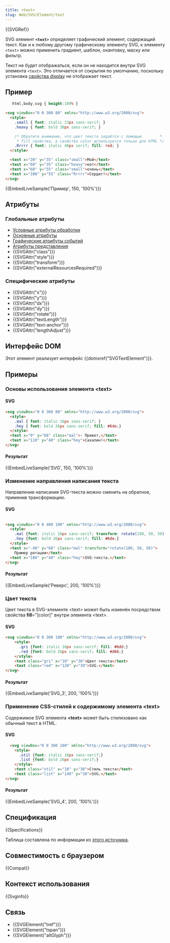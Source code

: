 ```yaml
---
title: <text>
slug: Web/SVG/Element/text
---
```

{{SVGRef}}

SVG элемент **`<text>`** определяет графический элемент, содержащий текст. Как и к любому другому графическому элементу SVG, к элементу `<text>` можно применить градиент, шаблон, окантовку, маску или фильтр.

Текст не будет отображаться, если он не находится внутри SVG элемента `<text>`. Это отличается от сокрытия по умолчанию, поскольку установка [свойства display](/ru/docs/Web/SVG/Attribute/display) не отображает текст.

## Пример

```css hidden
   html,body,svg { height:100% }

```

```html
<svg viewBox="0 0 300 80" xmlns="http://www.w3.org/2000/svg">
  <style>
    .small { font: italic 13px sans-serif; }
    .heavy { font: bold 30px sans-serif; }

    /* Обратите внимание, что цвет текста задаётся с помощью        *
     * fill свойства, а свойство color используется только для HTML */
    .Rrrrr { font: italic 40px serif; fill: red; }
  </style>

  <text x="20" y="35" class="small">Мой</text>
  <text x="60" y="35" class="heavy">кот</text>
  <text x="60" y="55" class="small">очень</text>
  <text x="100" y="55" class="Rrrrr">Сердит!</text>
</svg>
```

{{EmbedLiveSample('Пример', 150, '100%')}}

## Атрибуты

### Глобальные атрибуты

- [Условные атрибуты обработки](/ru/docs/Web/SVG/Attribute#Conditional_processing_attributes)
- [Основные атрибуты](/ru/docs/Web/SVG/Attribute#Core_attributes)
- [Графические атрибуты событий](/ru/docs/Web/SVG/Attribute#Graphical_event_attributes)
- [Атрибуты представления](/ru/docs/Web/SVG/Attribute#Presentation_attributes)
- {{SVGAttr("class")}}
- {{SVGAttr("style")}}
- {{SVGAttr("transform")}}
- {{SVGAttr("externalResourcesRequired")}}

### Специфические атрибуты

- {{SVGAttr("х")}}
- {{SVGAttr("у")}}
- {{SVGAttr("dx")}}
- {{SVGAttr("dy")}}
- {{SVGAttr("rotate")}}
- {{SVGAttr("textLength")}}
- {{SVGAttr("text-anchor")}}
- {{SVGAttr("lengthAdjust")}}

## Интерфейс DOM

Этот элемент реализует интерфейс {{domxref("SVGTextElement")}}.

## Примеры

### Основы использования элемента \<text>

#### SVG

```html
<svg viewBox="0 0 300 80" xmlns="http://www.w3.org/2000/svg">
  <style>
    .mal { font: italic 16px sans-serif; }
    .hey { font: bold 26px sans-serif; fill: #6de;}
  </style>
  <text x="0" y="68" class="mal">- Привет,</text>
  <text x="110" y="40" class="hey">Сахалин!</text>
</svg>
```

#### Результат

{{EmbedLiveSample('SVG', 150, '100%')}}

### Изменение направления написания текста

Направление написания SVG-текста можно сменить на обратное, применив трансформацию.

#### SVG

```html

<svg viewBox="0 0 400 100" xmlns="http://www.w3.org/2000/svg">
  <style>
    .mal {font: italic 16px sans-serif; transform: rotate(180, 50, 50);}
    .hey {font: bold 26px sans-serif; fill: #6de;}
  </style>
  <text x="-40" y="68" class="mal" transform="rotate(180, 50, 50)">
    Пример ротации</text>
  <text x="180" y="40" class="hey">SVG-текста.</text>
</svg>
```

#### Результат

{{EmbedLiveSample('Реверс', 200, '100%')}}

### Цвет текста

Цвет текста в SVG-элементе \<text> может быть изменён посредством свойства **fill**="\[color]" внутри элемента \<text>.

#### SVG

```html
<svg viewBox="0 0 300 100" xmlns="http://www.w3.org/2000/svg">
    <style>
      .gri {font: italic 16px sans-serif; fill: #6dd;}
      .red {font: bold 26px sans-serif; fill: #d66;}
    </style>
    <text class="gri" x="10" y="30">Цвет текста</text>
    <text class="red" x="120" y="30">SVG.</text>
</svg>
```

#### Результат

{{EmbedLiveSample('SVG_3', 200, '100%')}}

### Применение CSS-стилей к содержимому элемента \<text>

Содержимое SVG элемента **\<text>** может быть стилизовано как обычный текст в HTML.

#### SVG

```html
  <svg viewBox="0 0 300 100" xmlns="http://www.w3.org/2000/svg">
    <style>
      .stil {font: italic 16px sans-serif;}
      .list {font: bold 26px sans-serif;}
    </style>
    <text class="stil" x="10" y="30">Стиль текста</text>
    <text class="list" x="140" y="30">SVG.</text>
</svg>
```

#### Результат

{{EmbedLiveSample('SVG_4', 200, '100%')}}

## Спецификация

{{Specifications}}

Таблица составлена по информации из [этого источника](/ru/docs/Web/SVG/Compatibility_sources).

## Совместимость с браузером

{{Compat}}

## Контекст использования

{{Svginfo}}

## Связь

- {{SVGElement("tref")}}
- {{SVGElement("tspan")}}
- {{SVGElement("altGlyph")}}
